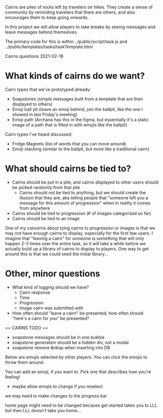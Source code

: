 Cairns are piles of rocks left by travelers on hikes. They create a sense of community by reminding travelers that there are others, and also encourages them to keep going onwards. 

In this project we will allow players to take breaks by seeing messages and leave messages behind themselves. 

The primary code for this is within ../public/script/task.js and ../public/templates/tasks/taskTemplate.html

Cairns questions 2021-02-18

# What kinds of cairns do we want?

Cairn types that we've prototyped already:

 - Soapstones (simple messages built from a template that are then displayed to others)
 - Emoji ball pit (leave an emoji behind, join the ballpit, like the one I showed in last Friday's meeting)
 - Emoji path (Archana has this in the figma, but essentially it's a static image of a path that is filled in with emojis like the ballpit)

Cairn types I've heard discussed:

 - Fridge Magnets (list of words that you can move around)
 - Emoji stacking (similar to the ballpit, but more like a traditional cairn)

# What should cairns be tied to?

 - Cairns should be put in a pile, and cairns displayed to other users should be picked randomly from that pile
   - Cairns should not be tied to anything, but we should create the illusion that they are, aka telling people that "someone left you a message for this amount of progression" when in reality it comes from anywhere
 - Cairns should be tied to progression (# of images categorized so far)
 - Cairns should be tied to an image

One of my concerns about tying cairns to progression or images is that we may not have enough cairns to display, especially for the first few users. I imagine that "leaving a cairn" for someone is something that will only happen 2-3 times over the entire task, so it will take a while before we actually build up a library of cairns to display to players. One way to get around this is that we could seed the initial library...

# Other, minor questions

 - What kind of logging should we have?
   - Cairn response
   - Time
   - Progression
   - Image cairn was submitted with
 - How often should "leave a cairn" be presented, how often should "here's a cairn for you" be presented?

== CAIRNS TODO ==

 - soapstone messages should be in one bubble
 - soapstone generation should be a hidden div, not a modal
 - soapstone remove &nbsp when inserting into DB

Below are emojis selected by other players. You can click the emojis to throw them around. 

You can add an emoji, if you want to. Pick one that describes how you're feeling!

 - maybe allow emojis to change if you reselect

we may need to make changes to the progress bar

home page might need to be changed because get started takes you to LLL but then LLL doesn't take you home...
